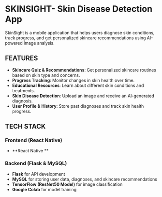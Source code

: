 # SKINSIGHT- Skin Disease Detection App

SkinSight is a mobile application that helps users diagnose skin conditions, track progress, and get personalized skincare recommendations using AI-powered image analysis.

## FEATURES
- **Skincare Quiz & Recommendations**: Get personalized skincare routines based on skin type and concerns.
- **Progress Tracking**: Monitor changes in skin health over time.
- **Educational Resources**: Learn about different skin conditions and treatments.
- **Skin Disease Detection**: Upload an image and receive an AI-generated diagnosis.
- **User Profile & History**: Store past diagnoses and track skin health progress.

## TECH STACK
### **Frontend (React Native)**
- **React Native ** 

### **Backend (Flask & MySQL)**
- **Flask** for API development
- **MySQL** for storing user data, diagnoses, and skincare recommendations
- **TensorFlow (ResNet50 Model)** for image classification
- **Google Colab** for model training

